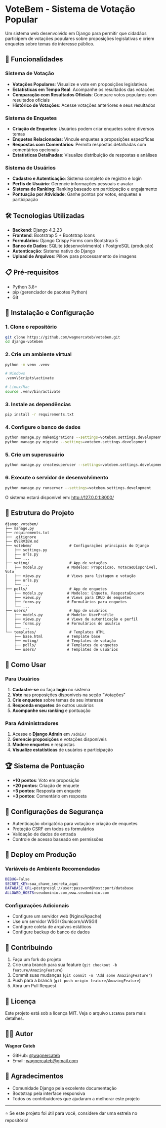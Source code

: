# VoteBem - Sistema de Votação Popular

Um sistema web desenvolvido em Django para permitir que cidadãos participem de votações populares sobre proposições legislativas e criem enquetes sobre temas de interesse público.

## 🚀 Funcionalidades

### Sistema de Votação
- **Votações Populares**: Visualize e vote em proposições legislativas
- **Estatísticas em Tempo Real**: Acompanhe os resultados das votações
- **Comparação com Resultados Oficiais**: Compare votos populares com resultados oficiais
- **Histórico de Votações**: Acesse votações anteriores e seus resultados

### Sistema de Enquetes
- **Criação de Enquetes**: Usuários podem criar enquetes sobre diversos temas
- **Enquetes Relacionadas**: Vincule enquetes a proposições específicas
- **Respostas com Comentários**: Permita respostas detalhadas com comentários opcionais
- **Estatísticas Detalhadas**: Visualize distribuição de respostas e análises

### Sistema de Usuários
- **Cadastro e Autenticação**: Sistema completo de registro e login
- **Perfis de Usuário**: Gerencie informações pessoais e avatar
- **Sistema de Ranking**: Ranking baseado em participação e engajamento
- **Pontuação por Atividade**: Ganhe pontos por votos, enquetes e participação

## 🛠️ Tecnologias Utilizadas

- **Backend**: Django 4.2.23
- **Frontend**: Bootstrap 5 + Bootstrap Icons
- **Formulários**: Django Crispy Forms com Bootstrap 5
- **Banco de Dados**: SQLite (desenvolvimento) / PostgreSQL (produção)
- **Autenticação**: Sistema nativo do Django
- **Upload de Arquivos**: Pillow para processamento de imagens

## 📋 Pré-requisitos

- Python 3.8+
- pip (gerenciador de pacotes Python)
- Git

## 🔧 Instalação e Configuração

### 1. Clone o repositório
```bash
git clone https://github.com/wagnercateb/votebem.git
cd django-votebem
```

### 2. Crie um ambiente virtual
```bash
python -m venv .venv

# Windows
.venv\Scripts\activate

# Linux/Mac
source .venv/bin/activate
```

### 3. Instale as dependências
```bash
pip install -r requirements.txt
```

### 4. Configure o banco de dados
```bash
python manage.py makemigrations --settings=votebem.settings.development
python manage.py migrate --settings=votebem.settings.development
```

### 5. Crie um superusuário
```bash
python manage.py createsuperuser --settings=votebem.settings.development
```

### 6. Execute o servidor de desenvolvimento
```bash
python manage.py runserver --settings=votebem.settings.development
```

O sistema estará disponível em: http://127.0.0.1:8000/

## 📁 Estrutura do Projeto

```
django_votebem/
├── manage.py
├── requirements.txt
├── .gitignore
├── OVERVIEW.md
├── votebem/                 # Configurações principais do Django
│   ├── settings.py
│   ├── urls.py
│   └── ...
├── voting/                  # App de votações
│   ├── models.py           # Modelos: Proposicao, VotacaoDisponivel, Voto
│   ├── views.py            # Views para listagem e votação
│   ├── urls.py
│   └── ...
├── polls/                   # App de enquetes
│   ├── models.py           # Modelos: Enquete, RespostaEnquete
│   ├── views.py            # Views para CRUD de enquetes
│   ├── forms.py            # Formulários para enquetes
│   └── ...
├── users/                   # App de usuários
│   ├── models.py           # Modelo: UserProfile
│   ├── views.py            # Views de autenticação e perfil
│   ├── forms.py            # Formulários de usuário
│   └── ...
└── templates/               # Templates HTML
    ├── base.html           # Template base
    ├── voting/             # Templates de votação
    ├── polls/              # Templates de enquetes
    └── users/              # Templates de usuários
```

## 🎯 Como Usar

### Para Usuários
1. **Cadastre-se** ou faça **login** no sistema
2. **Vote** nas proposições disponíveis na seção "Votações"
3. **Crie enquetes** sobre temas de seu interesse
4. **Responda enquetes** de outros usuários
5. **Acompanhe seu ranking** e pontuação

### Para Administradores
1. Acesse o **Django Admin** em `/admin/`
2. **Gerencie proposições** e votações disponíveis
3. **Modere enquetes** e respostas
4. **Visualize estatísticas** de usuários e participação

## 🏆 Sistema de Pontuação

- **+10 pontos**: Voto em proposição
- **+20 pontos**: Criação de enquete
- **+5 pontos**: Resposta em enquete
- **+3 pontos**: Comentário em resposta

## 🔐 Configurações de Segurança

- Autenticação obrigatória para votação e criação de enquetes
- Proteção CSRF em todos os formulários
- Validação de dados de entrada
- Controle de acesso baseado em permissões

## 🚀 Deploy em Produção

### Variáveis de Ambiente Recomendadas
```bash
DEBUG=False
SECRET_KEY=sua_chave_secreta_aqui
DATABASE_URL=postgresql://user:password@host:port/database
ALLOWED_HOSTS=seudominio.com,www.seudominio.com
```

### Configurações Adicionais
- Configure um servidor web (Nginx/Apache)
- Use um servidor WSGI (Gunicorn/uWSGI)
- Configure coleta de arquivos estáticos
- Configure backup do banco de dados

## 🤝 Contribuindo

1. Faça um fork do projeto
2. Crie uma branch para sua feature (`git checkout -b feature/AmazingFeature`)
3. Commit suas mudanças (`git commit -m 'Add some AmazingFeature'`)
4. Push para a branch (`git push origin feature/AmazingFeature`)
5. Abra um Pull Request

## 📝 Licença

Este projeto está sob a licença MIT. Veja o arquivo `LICENSE` para mais detalhes.

## 👨‍💻 Autor

**Wagner Cateb**
- GitHub: [@wagnercateb](https://github.com/wagnercateb)
- Email: wagnercateb@gmail.com

## 🙏 Agradecimentos

- Comunidade Django pela excelente documentação
- Bootstrap pela interface responsiva
- Todos os contribuidores que ajudaram a melhorar este projeto

---

⭐ Se este projeto foi útil para você, considere dar uma estrela no repositório!